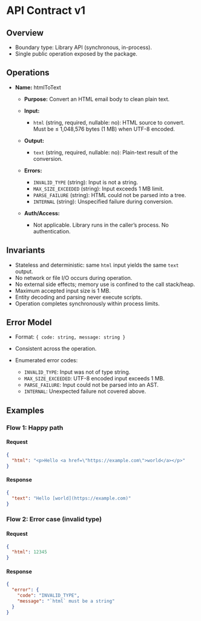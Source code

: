 # API Contract v1

## Overview

* Boundary type: Library API (synchronous, in-process).
* Single public operation exposed by the package.

## Operations

* **Name:** htmlToText

  * **Purpose:** Convert an HTML email body to clean plain text.
  * **Input:**

    * `html` (string, required, nullable: no): HTML source to convert. Must be ≤ 1,048,576 bytes (1 MB) when UTF-8 encoded.
  * **Output:**

    * `text` (string, required, nullable: no): Plain-text result of the conversion.
  * **Errors:**

    * `INVALID_TYPE` (string): Input is not a string.
    * `MAX_SIZE_EXCEEDED` (string): Input exceeds 1 MB limit.
    * `PARSE_FAILURE` (string): HTML could not be parsed into a tree.
    * `INTERNAL` (string): Unspecified failure during conversion.
  * **Auth/Access:**

    * Not applicable. Library runs in the caller’s process. No authentication.

## Invariants

* Stateless and deterministic: same `html` input yields the same `text` output.
* No network or file I/O occurs during operation.
* No external side effects; memory use is confined to the call stack/heap.
* Maximum accepted input size is 1 MB.
* Entity decoding and parsing never execute scripts.
* Operation completes synchronously within process limits.

## Error Model

* Format: `{ code: string, message: string }`
* Consistent across the operation.
* Enumerated error codes:

  * `INVALID_TYPE`: Input was not of type string.
  * `MAX_SIZE_EXCEEDED`: UTF-8 encoded input exceeds 1 MB.
  * `PARSE_FAILURE`: Input could not be parsed into an AST.
  * `INTERNAL`: Unexpected failure not covered above.

## Examples

### Flow 1: Happy path

#### Request

```json
{
  "html": "<p>Hello <a href=\"https://example.com\">world</a></p>"
}
```

#### Response

```json
{
  "text": "Hello [world](https://example.com)"
}
```

### Flow 2: Error case (invalid type)

#### Request

```json
{
  "html": 12345
}
```

#### Response

```json
{
  "error": {
    "code": "INVALID_TYPE",
    "message": "`html` must be a string"
  }
}
```

